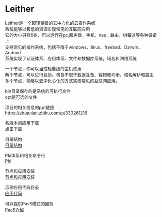 Leither
========
Leither是一个超轻量级的去中心化的云操作系统  
系统能够以极低的资源实现常见的互联网应用  
它的大小只有6兆，可以运行在pc,服务器，手机，nas，路由，树莓派等各种设备上  
支持常见的操作系统，包括不限于windows、linux、freebsd、Darwin、Android     
系统实现了认证体系、应用体系、文件和数据库系统，域名和网络系统  

一个节点，你可以当成轻量级的主机使用  
两个节点，可以进行互助，包含不限于数据互备、容错和均衡，域名解析和路由  
多个节点，能够以去中化心化的方式实现常见的互联网应用。  


bin目录保存的是系统的可执行文件  
opt是可选的文件  
  
项目的相关信息的ppt链接  
<https://zhuanlan.zhihu.com/p/330261216>

各版本的应用下载  
<a href="./bin/"> 点击下载</a>  

目录结构  
<a href="./Directory.md"> 目录结构</a>  

Pki体系和相关命令行  
<a href="./Pki.md"> Pki</a>  

节点和应用安装  
<a href="./Setup.md"> 节点和应用安装</a>  
  
示例应用代码目录  
<a href="./opt/dav/"> 应用代码</a>  

可以提供PasS模式的服务  
<a href="./PaaS.md"> PaaS介绍</a>  

